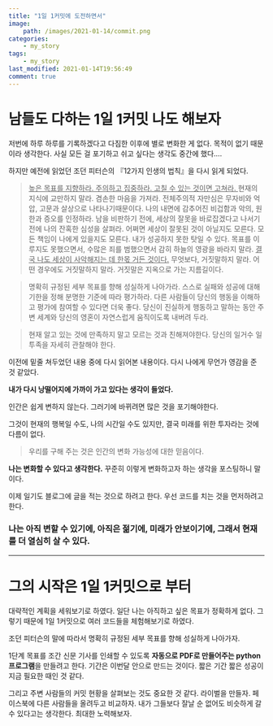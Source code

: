 ```yaml
---
title: "1일 1커밋에 도전하면서"
image:
    path: /images/2021-01-14/commit.png
categories:
    - my_story
tags:
    - my_story
last_modified: 2021-01-14T19:56:49
comment: true
---
```


# 남들도 다하는 1일 1커밋 나도 해보자

저번에 하루 하루를 기록하겠다고 다짐한 이후에 별로 변화한 게 없다.
목적이 없기 때문이라 생각한다. 사실 모든 걸 포기하고 쉬고 싶다는 생각도 중간에 했다....

하지만 예전에 읽었던 조던 피터슨의 『12가지 인생의 법칙』을 다시 읽게 되었다.
> <U>높은 목표를 지향하라. 주의하고 집중하라. 고칠 수 있는 것이면 고쳐라. </U>
현재의 지식에 교만하지 말라. 겸손한 마음을 가져라. 
전체주의적 자만심은 무자비와 억압, 고문과 살상으로 나타나기때문이다.
나의 내면에 감추어진 비겁함과 악의, 원한과 증오를 인정하라.
남을 비판하기 전에, 세상의 잘못을 바로잡겠다고 나서기 전에 나의 잔혹한 심성을 살펴라. 
어쩌면 세상이 잘못된 것이 아닐지도 모른다. 모든 책임이 나에게 있을지도 모른다. 
내가 성공하지 못한 탓일 수 있다.
목표를 이루지도 못했으면서, 수많은 죄를 범했으면서 감히 하늘의 영광을 바라지 말라.
<U>결국 나도 세상이 사악해지는 데 한몫 거든 것이다.</U>
무엇보다, 거짓말하지 말라. 어떤 경우에도 거짓말하지 말라. 거짓말은 지옥으로 가는 지름길이다.

> 명확히 규정된 세부 목표를 향해 성실하게 나아가라. 
스스로 실패와 성공에 대해 기한을 정해 분명한 기준에 따라 평가하라. 
다른 사람들이 당신의 행동을 이해하고 평가에 참여할 수 있다면 더욱 좋다. 
당신이 진실하게 행동하고 말하는 동안 주변 세계와 당신의 영혼이 자연스럽게 움직이도록 내버려 두라.

> 현재 알고 있는 것에 만족하지 말고 모르는 것과 친해져야한다.
당신의 일거수 일투족을 자세히 관찰해야 한다.

이전에 밑줄 쳐두었던 내용 중에 다시 읽어본 내용이다.
다시 나에게 무언가 영감을 준 것 같았다.

**내가 다시 낭떨어지에 가까이 가고 있다는 생각이 들었다.**

인간은 쉽게 변하지 않는다. 그러기에 바뀌려면 많은 것을 포기해야한다.

그것이 현재의 행복일 수도, 나의 시간일 수도 있지만, 결국 미래를 위한 투자라는 것에 다름이 없다.

> 우리를 구해 주는 것은 인간의 변화 가능성에 대한 믿음이다.

**나는 변화할 수 있다고 생각한다.** 꾸준히 이렇게 변화하고자 하는 생각을 포스팅하니 말이다.

이제 일기도 블로그에 글을 적는 것으로 하려고 한다. 우선 코드를 치는 것을 먼저하려고한다.

### 나는 아직 변할 수 있기에, 아직은 젊기에, 미래가 안보이기에, 그래서 현재를 더 열심히 살 수 있다.
---
# 그의 시작은 1일 1커밋으로 부터

대략적인 계획을 세워보기로 하였다. 일단 나는 아직하고 싶은 목표가 정확하게 없다.
그렇기 때문에 1일 1커밋으로 여러 코드들을 체험해보기로 하였다.

조던 피터슨의 말에 따라서 명확히 규정된 세부 목표를 향해 성실하게 나아가자.

1단계 목표를 조간 신문 기사를 인쇄할 수 있도록 
**자동으로 PDF로 만들어주는 python 프로그램**을 만들려고 한다.
기간은 이번달 안으로 만드는 것이다. 짧은 기간 짧은 성공이 지금 필요한 때인 것 같다.

그리고 주변 사람들의 커밋 현황을 살펴보는 것도 중요한 것 같다.
라이벌을 만들자. 페이스북에 다른 사람들을 올려두고 비교하자.
내가 그들보다 잘날 순 없어도 비슷하게 갈 수 있다고는 생각한다. 최대한 노력해보자.
